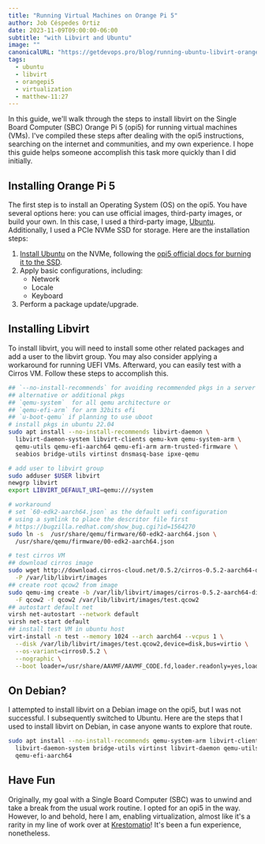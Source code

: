 ```yaml
---
title: "Running Virtual Machines on Orange Pi 5"
author: Job Céspedes Ortiz
date: 2023-11-09T09:00:00-06:00
subtitle: "with Libvirt and Ubuntu"
image: ""
canonicalURL: "https://getdevops.pro/blog/running-ubuntu-libvirt-orange-pi-5/"
tags:
  - ubuntu
  - libvirt
  - orangepi5
  - virtualization
  - matthew-11:27
---
```

In this guide, we'll walk through the steps to install libvirt on the Single Board Computer (SBC) Orange Pi 5 (opi5) for running virtual machines (VMs). I've compiled these steps after dealing with the opi5 instructions, searching on the internet and communities, and my own experience. I hope this guide helps someone accomplish this task more quickly than I did initially.

## Installing Orange Pi 5
The first step is to install an Operating System (OS) on the opi5. You have several options here: you can use official images, third-party images, or build your own. In this case, I used a third-party image, [Ubuntu](https://github.com/Joshua-Riek/ubuntu-rockchip). Additionally, I used a PCIe NVMe SSD for storage. Here are the installation steps:

1. [Install Ubuntu](https://github.com/Joshua-Riek/ubuntu-rockchip#installation) on the NVMe, following the [opi5 official docs for burning it to the SSD](http://www.orangepi.org/).
2. Apply basic configurations, including:
    - Network
    - Locale
    - Keyboard
3. Perform a package update/upgrade.

## Installing Libvirt
To install libvirt, you will need to install some other related packages and add a user to the libvirt group. You may also consider applying a workaround for running UEFI VMs. Afterward, you can easily test with a Cirros VM. Follow these steps to accomplish this.
```bash
## `--no-install-recommends` for avoiding recommended pkgs in a server
## alternative or additional pkgs
## `qemu-system`  for all qemu architecture or
## `qemu-efi-arm` for arm 32bits efi
## `u-boot-qemu` if planning to use uboot
# install pkgs in ubuntu 22.04
sudo apt install --no-install-recommends libvirt-daemon \
  libvirt-daemon-system libvirt-clients qemu-kvm qemu-system-arm \
  qemu-utils qemu-efi-aarch64 qemu-efi-arm arm-trusted-firmware \
  seabios bridge-utils virtinst dnsmasq-base ipxe-qemu

# add user to libvirt group
sudo adduser $USER libvirt
newgrp libvirt
export LIBVIRT_DEFAULT_URI=qemu:///system

# workaround
# set `60-edk2-aarch64.json` as the default uefi configuration
# using a symlink to place the descritor file first
# https://bugzilla.redhat.com/show_bug.cgi?id=1564270
sudo ln -s  /usr/share/qemu/firmware/60-edk2-aarch64.json \
  /usr/share/qemu/firmware/00-edk2-aarch64.json

# test cirros VM
## download cirros image
sudo wget http://download.cirros-cloud.net/0.5.2/cirros-0.5.2-aarch64-disk.img \
  -P /var/lib/libvirt/images
## create root qcow2 from image
sudo qemu-img create -b /var/lib/libvirt/images/cirros-0.5.2-aarch64-disk.img \
  -F qcow2 -f qcow2 /var/lib/libvirt/images/test.qcow2
## autostart default net
virsh net-autostart --network default
virsh net-start default
## install test VM in ubuntu host
virt-install -n test --memory 1024 --arch aarch64 --vcpus 1 \
  --disk /var/lib/libvirt/images/test.qcow2,device=disk,bus=virtio \
  --os-variant=cirros0.5.2 \
  --nographic \
  --boot loader=/usr/share/AAVMF/AAVMF_CODE.fd,loader.readonly=yes,loader.type=pflash
```

## On Debian?
I attempted to install libvirt on a Debian image on the opi5, but I was not successful. I subsequently switched to Ubuntu. Here are the steps that I used to install libvirt on Debian, in case anyone wants to explore that route.
```bash
sudo apt install --no-install-recommends qemu-system-arm libvirt-clients \
  libvirt-daemon-system bridge-utils virtinst libvirt-daemon qemu-utils \
  qemu-efi-aarch64
```

## Have Fun
Originally, my goal with a Single Board Computer (SBC) was to unwind and take a break from the usual work routine. I opted for an opi5 in the way. However, lo and behold, here I am, enabling virtualization, almost like it's a rarity in my line of work over at [Krestomatio](https://krestomatio.com/)! It's been a fun experience, nonetheless.
